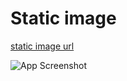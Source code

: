 # Static image

[static image url](https://www.github.com/octokatherine)

![App Screenshot](https://www.linkpicture.com/q/Screenshot-from-2022-12-25-03-25-57.png)

